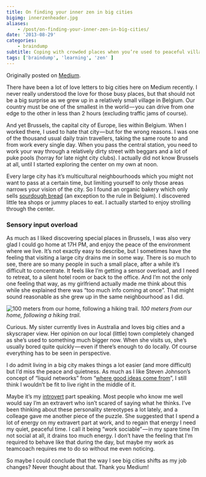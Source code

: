 ```yaml
---
title: On finding your inner zen in big cities
bigimg: innerzenheader.jpg
aliases:
    - /post/on-finding-your-inner-zen-in-big-cities/
date: '2013-08-29'
categories:
    - braindump
subtitle: Coping with crowded places when you’re used to peaceful villages
tags: ['braindump', 'learning', 'zen' ]
---
```


Originally posted on [Medium](https://medium.com/@woutergroenev/on-finding-your-inner-zen-in-big-cities-c2be933114e3).

There have been a lot of love letters to big cities here on Medium recently. I never really understood the love for those busy places, but that should not be a big surprise as we grew up in a relatively small village in Belgium. Our country must be one of the smallest in the world — you can drive from one edge to the other in less than 2 hours (excluding traffic jams of course).

And yet Brussels, the capital city of Europe, lies within Belgium. When I worked there, I used to hate that city — but for the wrong reasons. I was one of the thousand usual daily train travellers, taking the same route to and from work every single day. When you pass the central station, you need to work your way through a relatively dirty street with beggars and a lot of puke pools (horray for late night city clubs). I actually did not know Brussels at all, until I started exploring the center on my own at noon.

Every large city has it’s multicultural neighbourhoods which you might not want to pass at a certain time, but limiting yourself to only those areas narrows your vision of the city.
So I found an organic bakery which only sells [sourdough bread](http://www.redzuurdesem.be) (an exception to the rule in Belgium). I discovered little tea shops or jummy places to eat. I actually started to enjoy strolling through the center.

### Sensory input overload

As much as I liked discovering special places in Brussels, I was also very glad I could go home at 17H PM, and enjoy the peace of the environment where we live. It’s not exactly easy to describe, but I sometimes have the feeling that visiting a large city drains me in some way. There is so much to see, there are so many people in such a small place, after a while it’s difficult to concentrate. It feels like I’m getting a sensor overload, and I need to retreat, to a silent hotel room or back to the office.
And I’m not the only one feeling that way, as my girlfriend actually made me think about this while she explained there was “too much info coming at once”. That might sound reasonable as she grew up in the same neighbourhood as I did.

![100 meters from our home, following a hiking trail.](/img/koe.jpg)
_100 meters from our home, following a hiking trail._

Curious. My sister currently lives in Australia and loves big cities and a skyscraper view. Her opinion on our local (little) town completely changed as she’s used to something much bigger now. When she visits us, she’s usually bored quite quickly — even if there’s enough to do locally. Of course everything has to be seen in perspective.

I do admit living in a big city makes things a lot easier (and more difficult) but I’d miss the peace and quietness. As much as I like Steven Johnson’s concept of “liquid networks” from “[where good ideas come from](http://www.goodreads.com/book/show/8034188-where-good-ideas-come-from?from_search=true)”, I still think I wouldn’t be fit to live right in the middle of it.

Maybe it’s my [introvert](http://www.goodreads.com/book/show/8520610-quiet?from_search=true) part speaking. Most people who know me well would say I’m an extravert who isn’t scared of saying what he thinks. I’ve been thinking about these personality stereotypes a lot lately, and a colleage gave me another piece of the puzzle. She suggested that I spend a lot of energy on my extravert part at work, and to regain that energy I need my quiet, peaceful time. I call it being “work sociable” — in my spare time I’m not social at all, it drains too much energy. I don’t have the feeling that I’m required to behave like that during the day, but maybe my work as teamcoach requires me to do so without me even noticing.

So maybe I could conclude that the way I see big cities shifts as my job changes? Never thought about that. Thank you Medium!
